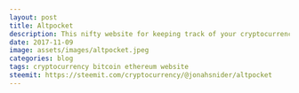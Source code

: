 ```yaml
---
layout: post
title: Altpocket
description: This nifty website for keeping track of your cryptocurrency investments
date: 2017-11-09
image: assets/images/altpocket.jpeg
categories: blog
tags: cryptocurrency bitcoin ethereum website
steemit: https://steemit.com/cryptocurrency/@jonahsnider/altpocket
---
```

